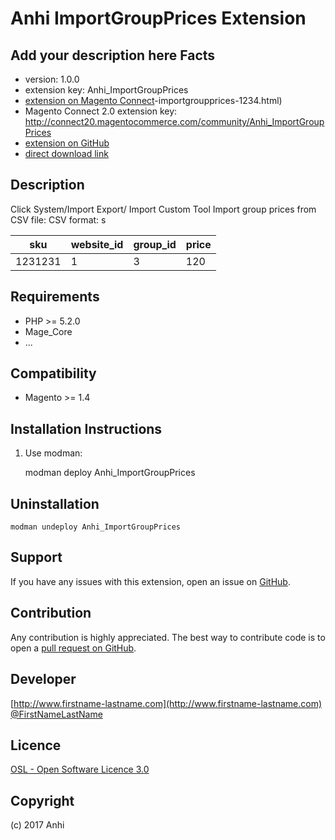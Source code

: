 Anhi ImportGroupPrices Extension
=====================
Add your description here
Facts
-----
- version: 1.0.0
- extension key: Anhi_ImportGroupPrices
- [extension on Magento Connect](http://www.magentocommerce.com/magento-connect/anhi)-importgroupprices-1234.html)
- Magento Connect 2.0 extension key: http://connect20.magentocommerce.com/community/Anhi_ImportGroupPrices
- [extension on GitHub](https://github.com/anhi/Anhi_ImportGroupPrices)
- [direct download link](http://connect.magentocommerce.com/community/get/Anhi_ImportGroupPrices-1.0.0.tgz)

Description
-----------
Click System/Import Export/ Import Custom Tool
Import group prices from CSV file:
CSV format:  s

| sku     | website_id | group_id | price |
|---------|------------|-------------------|-------|
| 1231231 | 1          | 3                 | 120   |

Requirements
------------
- PHP >= 5.2.0
- Mage_Core
- ...

Compatibility
-------------
- Magento >= 1.4

Installation Instructions
-------------------------
1. Use modman:  

    modman deploy Anhi_ImportGroupPrices

Uninstallation  
--------------

    modman undeploy Anhi_ImportGroupPrices

Support
-------
If you have any issues with this extension, open an issue on [GitHub](https://github.com/anhi/Anhi_ImportGroupPrices/issues).

Contribution
------------
Any contribution is highly appreciated. The best way to contribute code is to open a [pull request on GitHub](https://help.github.com/articles/using-pull-requests).

Developer
---------

[http://www.firstname-lastname.com](http://www.firstname-lastname.com)
[@FirstNameLastName](https://twitter.com/FirstNameLastName)

Licence
-------
[OSL - Open Software Licence 3.0](http://opensource.org/licenses/osl-3.0.php)

Copyright
---------
(c) 2017 Anhi
